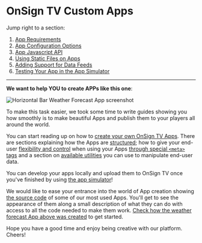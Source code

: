 # OnSign TV Custom Apps

Jump right to a section:

1. [App Requirements](docs/README.md)
2. [App Configuration Options](docs/USERCONF.md)
4. [App Javascript API](docs/JSBRIDGE.md)
3. [Using Static Files on Apps](docs/README.md#using-media-files-on-apps)
5. [Adding Support for Data Feeds](docs/DATAFEED.md)
6. [Testing Your App in the App Simulator](https://github.com/onsigntv/app-simulator)

<hr />

**We want to help YOU to create APPs like this one**:

![Horizontal Bar Weather Forecast App screenshot](samples/_screenshots/weather-forecast-horizontal-bar.png)

To make this task easier, we took some time to write guides showing you how smoothly is to make beautiful Apps and publish them to your players all around the world.

You can start reading up on how to [create your own OnSign TV Apps](docs). There are sections explaining how the Apps are [structured](docs#creating-your-own-onsign-tv-apps); how to give your end-user [flexibility and control](docs/USERCONF.md#app-configuration) when using your Apps [through special `<meta>` tags](docs/USERCONF.md#available-app-configuration-types) and a section on [available utilities](docs/USERCONF.md#available-utilities) you can use to manipulate end-user data.

You can develop your apps locally and upload them to OnSign TV once you've finished by using [the app simulator](https://github.com/onsigntv/app-simulator)!

We would like to ease your entrance into the world of App creation showing [the source code](samples) of some of our most used Apps. You'll get to see the appearance of them along a small description of what they can do with access to all the code needed to make them work. [Check how the weather forecast App above was created](samples/weather/weather-forecast-horizontal-bar/app.html) to get started.

Hope you have a good time and enjoy being creative with our platform. Cheers!
